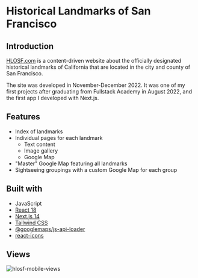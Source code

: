 # Historical Landmarks of San Francisco

## Introduction

[HLOSF.com](https://www.hlosf.com/) is a content-driven website about the officially designated historical landmarks of California that are located in the city and county of San Francisco.

The site was developed in November-December 2022. It was one of my first projects after graduating from Fullstack Academy in August 2022, and the first app I developed with Next.js.

## Features

- Index of landmarks
- Individual pages for each landmark
  - Text content
  - Image gallery
  - Google Map
- "Master" Google Map featuring all landmarks
- Sightseeing groupings with a custom Google Map for each group

## Built with

- JavaScript
- [React 18](https://react.dev/)
- [Next.js 14](https://nextjs.org/)
- [Tailwind CSS](https://tailwindcss.com/)
- [@googlemaps/js-api-loader](https://www.npmjs.com/package/@googlemaps/js-api-loader)
- [react-icons](https://react-icons.github.io/react-icons/)

## Views
![hlosf-mobile-views](https://github.com/user-attachments/assets/9b7a4055-c74e-409b-9f27-05442e9b2698)
